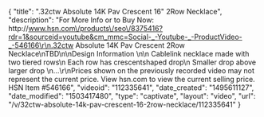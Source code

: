 {
    "title": ".32ctw Absolute 14K Pav Crescent 16\" 2Row Necklace",
    "description": "For More Info or to Buy Now: http:\/\/www.hsn.com\/products\/seo\/8375416?rdr=1&sourceid=youtube&cm_mmc=Social-_-Youtube-_-ProductVideo-_-546166\r\n.32ctw Absolute 14K Pav Crescent 2Row  Necklace\nTBD\n\nDesign Information \n\n    Cablelink necklace made with two tiered rows\n    Each row has crescentshaped drop\n    Smaller drop above larger drop \n...\r\nPrices shown on the previously recorded video may not represent the current price.  View hsn.com to view the current selling price. HSN Item #546166",
    "videoid": "112335641",
    "date_created": "1495611127",
    "date_modified": "1503417480",
    "type": "captivate",
    "layout": "video",
    "url": "\/v\/32ctw-absolute-14k-pav-crescent-16-2row-necklace\/112335641"
}